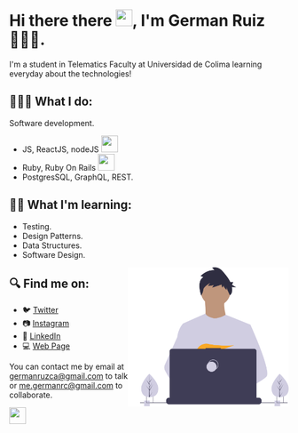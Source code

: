 # Hi there there <img src="https://media.giphy.com/media/hvRJCLFzcasrR4ia7z/giphy.gif" width="30px" height="30px">, I'm German Ruiz 🧑🏻‍💻.

I'm a student in Telematics Faculty at Universidad de Colima learning everyday about the technologies!

## 🧑🏻‍💻 What I do:
Software development.
- JS, ReactJS, nodeJS <img src="https://media0.giphy.com/media/ln7z2eWriiQAllfVcn/giphy.gif" width="30px" height="30px">
- Ruby, Ruby On Rails <img src="https://media3.giphy.com/media/4vzPXQbOxaOr1ZavUt/giphy.gif" width="30px" height="30px">
- PostgresSQL, GraphQL, REST.

## ✍🏼 What I'm learning:
- Testing.
- Design Patterns.
- Data Structures.
- Software Design.

<p align="right">
  <img src="me.svg" align="right" height="250" />
</p>



## 🔍 Find me on:

- 🐦 [Twitter](https://twitter.com/germanruzca "German's Twitter")
- 📷 [Instagram](https://www.instagram.com/germanruzca/ "German's Instagram")
- 🤝 [LinkedIn](https://www.linkedin.com/in/germanruzca/ "German's LinkedIn")
- 💻 [Web Page](https://www.germanruzca.social/ "German's web page")

You can contact me by email at germanruzca@gmail.com to talk or me.germanrc@gmail.com to collaborate.

<img src="https://media.giphy.com/media/hvRJCLFzcasrR4ia7z/giphy.gif](https://media3.giphy.com/media/4vzPXQbOxaOr1ZavUt/giphy.gif" width="30px" height="30px">
